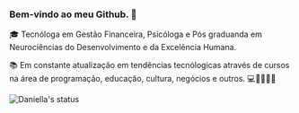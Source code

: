 ### Bem-vindo ao meu Github. 👋

🎓 Tecnóloga em Gestão Financeira, Psicóloga e Pós graduanda em Neurociências do Desenvolvimento e da Excelência Humana.

📚 Em constante atualização em tendências tecnólogicas através de cursos na área de programação, educação, cultura, negócios e outros.
💻🎵🎨👩‍💻




![Daniella's status](https://github-readme-stats.vercel.app/api?username=daniellamlima&theme=bear&show_icons=true)
<!--
**daniellamlima/daniellamlima** is a ✨ _special_ ✨ repository because its `README.md` (this file) appears on your GitHub profile.

Here are some ideas to get you started:

- 🔭 I’m currently working on ...
- 🌱 I’m currently learning ...
- 👯 I’m looking to collaborate on ...
- 🤔 I’m looking for help with ...
- 💬 Ask me about ...
- 📫 How to reach me: ...
- 😄 Pronouns: ...
- ⚡ Fun fact: ...
-->

